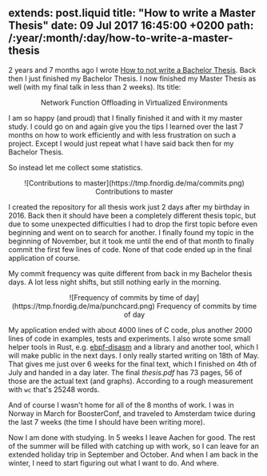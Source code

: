 extends: post.liquid
title: "How to write a Master Thesis"
date: 09 Jul 2017 16:45:00 +0200
path: /:year/:month/:day/how-to-write-a-master-thesis
---

2 years and 7 months ago I wrote [How to not write a Bachelor Thesis][bathesis].
Back then I just finished my Bachelor Thesis.
I now finished my Master Thesis as well (with my final talk in less than 2 weeks).
Its title:

<center>
Network Function Offloading in Virtualized Environments
</center>

I am so happy (and proud) that I finally finished it and with it my master study.
I could go on and again give you the tips I learned over the last 7 months on how to work efficiently and with less frustration on such a project.
Except I would just repeat what I have said back then for my Bachelor Thesis.

So instead let me collect some statistics.

<center>
![Contributions to master](https://tmp.fnordig.de/ma/commits.png)
Contributions to master
</center>

I created the repository for all thesis work just 2 days after my birthday in 2016.
Back then it should have been a completely different thesis topic, but due to some unexpected difficulties I had to drop the first topic before even beginning and went on to search for another.
I finally found my topic in the beginning of November, but it took me until the end of that month to finally commit the first few lines of code.
None of that code ended up in the final application of course.

My commit frequency was quite different from back in my Bachelor thesis days.
A lot less night shifts, but still nothing early in the morning.

<center>
![Frequency of commits by time of day](https://tmp.fnordig.de/ma/punchcard.png)
Frequency of commits by time of day
</center>

My application ended with about 4000 lines of C code, plus another 2000 lines of code in examples, tests and experiments.
I also wrote some small helper tools in Rust, e.g. [ebpf-disasm](https://github.com/badboy/ebpf-disasm/) and a library and another tool, which I will make public in the next days.
I only really started writing on 18th of May. That gives me just over 6 weeks for the final text, which I finished on 4th of July and handed in a day later.
The final _thesis.pdf_ has 73 pages, 56 of those are the actual text (and graphs).
According to a rough measurement with `wc` that's 25248 words.

And of course I wasn't home for all of the 8 months of work.
I was in Norway in March for BoosterConf, and traveled to Amsterdam twice during the last 7 weeks (the time I should have been writing more).

Now I am done with studying. In 5 weeks I leave Aachen for good.
The rest of the summer will be filled with catching up with work, so I can leave for an extended holiday trip in September and October.
And when I am back in the winter, I need to start figuring out what I want to do. And where.

[bathesis]: /2014/11/15/how-to-not-write-a-bachelor-thesis/
